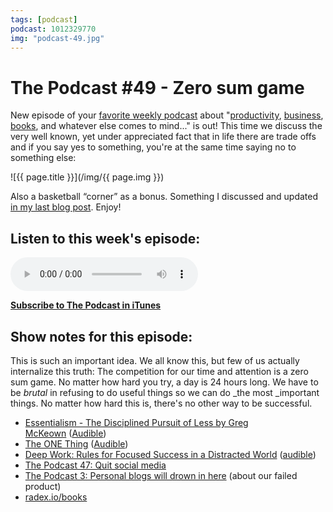 ```yaml
---
tags: [podcast]
podcast: 1012329770
img: "podcast-49.jpg"
---
```


# The Podcast #49 - Zero sum game

New episode of your [favorite weekly podcast][p] about "[productivity](/productivity), [business](/business), [books](/books), and whatever else comes to mind..." is out! This time we discuss the very well known, yet under appreciated fact that in life there are trade offs and if you say yes to something, you're at the same time saying no to something else:

<!--More-->

![{{ page.title }}](/img/{{ page.img }})

Also a basketball “corner” as a bonus. Something I discussed and updated [in my last blog post](https://sliwinski.com/warriors). Enjoy!

## Listen to this week's episode:

<audio controls>
<source src="https://files.nozbe.com/podcast/049.mp3" type="audio/mpeg">
</audio>

**[Subscribe to The Podcast in iTunes][i]**

## Show notes for this episode:

This is such an important idea. We all know this, but few of us actually internalize this truth: The competition for our time and attention is a zero sum game. No matter how hard you try, a day is 24 hours long. We have to be _brutal_ in refusing to do useful things so we can do _the most _important things. No matter how hard this is, there's no other way to be successful.

  * [Essentialism - The Disciplined Pursuit of Less by Greg McKeown](http://www.amazon.com/Essentialism-Disciplined-Pursuit-Greg-McKeown/dp/0804137382?tag=radexio-20) ([Audible](http://www.audible.com/pd/Self-Development/Essentialism-Audiobook/B00IWZ6XGA?tag=radexio-20))
  * [The ONE Thing](http://www.amazon.com/ONE-Thing-Surprisingly-Extraordinary-Results/dp/1885167776?tag=radexio-20) ([Audible](http://www.audible.com/pd/Business/The-ONE-Thing-Audiobook/B00FPMTFRM?tag=radexio-20))
  * [Deep Work: Rules for Focused Success in a Distracted World](http://www.amazon.com/Deep-Work-Focused-Success-Distracted/dp/1455586692/) ([audible](http://www.audible.com/pd/Self-Development/Deep-Work-Audiobook/B0189PX1RQ/))
  * [The Podcast 47: Quit social media](/podcast-47)
  * [The Podcast 3: Personal blogs will drown in here](/podcast-3) (about our failed product)
  * [radex.io/books](http://radex.io/books/)

[e]: /podcast-49
[p]: /podcast
[n]: https://michael.gratis/nozbe
[r]: https://michael.gratis/radex
[i]: https://michael.gratis/thepodcast